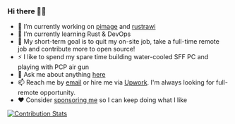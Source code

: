 ### Hi there 👋😀

- 🔭 I’m currently working on [pimage](https://github.com/rahmatnazali/pimage) and [rustrawi](https://github.com/rahmatnazali/rustrawi)
- 🌱 I’m currently learning Rust & DevOps
- 🎯 My short-term goal is to quit my on-site job, take a full-time remote job and contribute more to open source!
- ⚡ I like to spend my spare time building water-cooled SFF PC and playing with PCP air gun
- 💬 Ask me about anything [here](https://github.com/rahmatnazali/rahmatnazali/issues)
- 📫 Reach me by [email](mailto:rahmatnazali95@gmail.com) or hire me via [Upwork](https://www.upwork.com/freelancers/~01f03e22fefdfb7f2a). I'm always looking for full-remote opportunity.
- ❤️ Consider [sponsoring me](https://github.com/sponsors/rahmatnazali) so I can keep doing what I like

[![Contribution Stats](https://github-readme-stats.vercel.app/api?username=rahmatnazali&count_private=true&show_icons=true)](https://github.com/anuraghazra/github-readme-stats)

<!--

Hey, you found me!
This is just a section to experiment with my template.

[![Contribution Stats](https://github-contribution-stats.vercel.app/api/?username=rahmatnazali)](https://github.com/LordDashMe/github-contribution-stats/)

[![Contribution Stats](https://github-readme-stats.vercel.app/api?username=rahmatnazali&count_private=true&show_icons=true)](https://github.com/anuraghazra/github-readme-stats)

-->
